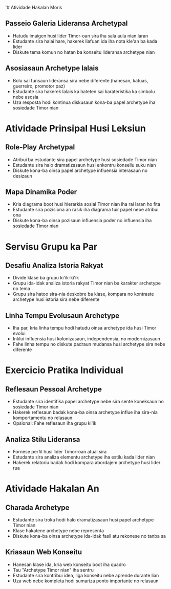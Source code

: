 '# Atividade Hakalan Moris

## Passeio Galeria Lideransa Archetypal
- Hatudu imaigen husi lider Timor-oan sira iha sala aula nian laran
- Estudante sira halai hare, hakerek liafuan ida iha nota kle'an ba kada lider
- Diskute tema komun no hatan ba konseitu lideransa archetype nian

## Asosiasaun Archetype lalais
- Bolu sai funsaun lideransa sira nebe diferente (hanesan, katuas, guerreiro, promotor paz)
- Estudante sira hakerek lalais ka hateten sai karateristika ka simbolu nebe asosia
- Uza resposta hodi kontinua diskusaun kona-ba papel archetype iha sosiedade Timor nian

# Atividade Prinsipal Husi Leksiun

## Role-Play Archetypal
- Atribui ba estudante sira papel archetype husi sosiedade Timor nian
- Estudante sira halo dramatizasaun husi enkontru konsellu suku nian 
- Diskute kona-ba oinsa papel archetype influensia interasaun no desizaun

## Mapa Dinamika Poder
- Kria diagrama boot husi hierarkia sosial Timor nian iha rai laran ho fita
- Estudante sira pozisiona an rasik iha diagrama tuir papel nebe atribui ona
- Diskute kona-ba oinsa pozisaun influensia poder no influensia iha sosiedade Timor nian

# Servisu Grupu ka Par

## Desafiu Analiza Istoria Rakyat
- Divide klase ba grupu ki'ik-ki'ik
- Grupu ida-idak analiza istoria rakyat Timor nian ba karakter archetype no tema
- Grupu sira hatoo sira-nia deskobre ba klase, kompara no kontraste archetype husi istoria sira nebe diferente

## Linha Tempu Evolusaun Archetype
- Iha par, kria linha tempu hodi hatudu oinsa archetype ida husi Timor evolui
- Inklui influensia husi kolonizasaun, independensia, no modernizasaun
- Fahe linha tempu no diskute padraun mudansa husi archetype sira nebe diferente

# Exercicio Pratika Individual

## Reflesaun Pessoal Archetype
- Estudante sira identifika papel archetype nebe sira sente koneksaun ho sosiedade Timor nian
- Hakerek reflesaun badak kona-ba oinsa archetype influe iha sira-nia komportamentu no relasaun
- Opsional: Fahe reflesaun iha grupu ki'ik

## Analiza Stilu Lideransa
- Fornese perfil husi lider Timor-oan atual sira
- Estudante sira analiza elementu archetype iha estilu kada lider nian
- Hakerek relatoriu badak hodi kompara abordajem archetype husi lider rua

# Atividade Hakalan An

## Charada Archetype
- Estudante sira troka hodi halo dramatizasaun husi papel archetype Timor nian
- Klase hakatene archetype nebe representa
- Diskute kona-ba oinsa archetype ida-idak fasil atu rekonese no tanba sa

## Kriasaun Web Konseitu
- Hanesan klase ida, kria web konseitu boot iha quadro
- Tau "Archetype Timor nian" iha sentru
- Estudante sira kontribui idea, liga konseitu nebe aprende durante lian
- Uza web nebe kompleta hodi sumariza ponto importante no relasaun